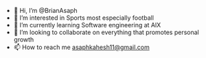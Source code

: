 - 👋 Hi, I’m @BrianAsaph
- 👀 I’m interested in Sports most especially football
- 🌱 I’m currently learning Software engineering at AlX
- 💞️ I’m looking to collaborate on everything that promotes personal growth 
- 📫 How to reach me asaphkahesh11@gmail.com

<!---
BrianAsaph/BrianAsaph is a ✨ special ✨ repository because its `README.md` (this file) appears on your GitHub profile.
You can click the Preview link to take a look at your changes.
--->
